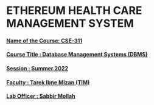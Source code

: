 # ETHEREUM HEALTH CARE MANAGEMENT SYSTEM <u><c>
#### Name of the Course: CSE-311
#### Course Title      : Database Management Systems (DBMS) </br>
#### Session           : Summer 2022
#### Faculty           : Tarek Ibne Mizan (TIM)
#### Lab Officer       : Sabbir Mollah


